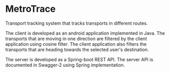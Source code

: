 # MetroTrace
Transport tracking system that tracks transports in different routes.

The client is developed as an android application implemented in Java. The transports that are moving in one direction are filtered by the client application using cosine filter. 
The client application also filters the transports that are heading towards the selected user's destination. 

The server is developed as a Spring-boot REST API. The server API is documented in Swagger-2 using Spring implementation.
